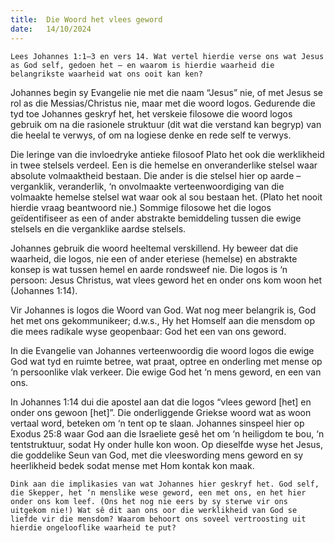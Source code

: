 ```yaml
---
title:  Die Woord het vlees geword
date:   14/10/2024
---
```


`Lees Johannes 1:1–3 en vers 14. Wat vertel hierdie verse ons wat Jesus as God self, gedoen het – en waarom is hierdie waarheid die belangrikste waarheid wat ons ooit kan ken?`

Johannes begin sy Evangelie nie met die naam “Jesus” nie, of met Jesus se rol as die Messias/Christus nie, maar met die woord logos. Gedurende die tyd toe Johannes geskryf het, het verskeie filosowe die woord logos gebruik om na die rasionele struktuur (dit wat die verstand kan begryp) van die heelal te verwys, of om na logiese denke en rede self te verwys.

Die leringe van die invloedryke antieke filosoof Plato het ook die werklikheid in twee stelsels verdeel. Een is die hemelse en onveranderlike stelsel waar absolute volmaaktheid bestaan. Die ander is die stelsel hier op aarde – verganklik, veranderlik, ‘n onvolmaakte verteenwoordiging van die volmaakte hemelse stelsel wat waar ook al sou bestaan het. (Plato het nooit hierdie vraag beantwoord nie.) Sommige filosowe het die logos geïdentifiseer as een of ander abstrakte bemiddeling tussen die ewige stelsels en die verganklike aardse stelsels.

Johannes gebruik die woord heeltemal verskillend. Hy beweer dat die waarheid, die logos, nie een of ander eteriese (hemelse) en abstrakte konsep is wat tussen hemel en aarde rondsweef nie. Die logos is ‘n persoon: Jesus Christus, wat vlees geword het en onder ons kom woon het (Johannes 1:14).

Vir Johannes is logos die Woord van God. Wat nog meer belangrik is, God het met ons gekommunikeer; d.w.s., Hy het Homself aan die mensdom op die mees radikale wyse geopenbaar: God het een van ons geword.

In die Evangelie van Johannes verteenwoordig die woord logos die ewige God wat tyd en ruimte betree, wat praat, optree en onderling met mense op ‘n persoonlike vlak verkeer. Die ewige God het ‘n mens geword, en een van ons.

In Johannes 1:14 dui die apostel aan dat die logos “vlees geword [het] en onder ons gewoon [het]”. Die onderliggende Griekse woord wat as woon vertaal word, beteken om ‘n tent op te slaan. Johannes sinspeel hier op Exodus 25:8 waar God aan die Israeliete gesê het om ‘n heiligdom te bou, ‘n tentstruktuur, sodat Hy onder hulle kon woon. Op dieselfde wyse het Jesus, die goddelike Seun van God, met die vleeswording mens geword en sy heerlikheid bedek sodat mense met Hom kontak kon maak.

`Dink aan die implikasies van wat Johannes hier geskryf het. God self, die Skepper, het ‘n menslike wese geword, een met ons, en het hier onder ons kom leef. (Ons het nog nie eers by sy sterwe vir ons uitgekom nie!) Wat sê dit aan ons oor die werklikheid van God se liefde vir die mensdom? Waarom behoort ons soveel vertroosting uit hierdie ongelooflike waarheid te put?`
